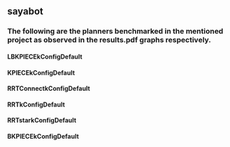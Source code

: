 ## sayabot
### The following are the planners benchmarked in the mentioned project as observed in the results.pdf graphs respectively.
#### LBKPIECEkConfigDefault 
#### KPIECEkConfigDefault 
#### RRTConnectkConfigDefault 
#### RRTkConfigDefault 
#### RRTstarkConfigDefault 
#### BKPIECEkConfigDefault
